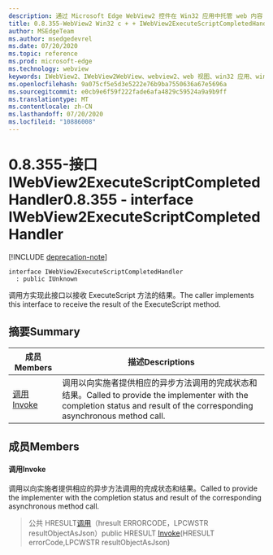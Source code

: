 ```yaml
---
description: 通过 Microsoft Edge WebView2 控件在 Win32 应用中托管 web 内容
title: 0.8.355-WebView2 Win32 c + + IWebView2ExecuteScriptCompletedHandler
author: MSEdgeTeam
ms.author: msedgedevrel
ms.date: 07/20/2020
ms.topic: reference
ms.prod: microsoft-edge
ms.technology: webview
keywords: IWebView2、IWebView2WebView、webview2、web 视图、win32 应用、win32、edge
ms.openlocfilehash: 9a075cf5e5d3e5222e76b9ba7550636a67e5696a
ms.sourcegitcommit: e0cb9e6f59f222fade6afa4829c59524a9a9b9ff
ms.translationtype: MT
ms.contentlocale: zh-CN
ms.lasthandoff: 07/20/2020
ms.locfileid: "10886008"
---
```

# <span data-ttu-id="f4270-104">0.8.355-接口 IWebView2ExecuteScriptCompletedHandler</span><span class="sxs-lookup"><span data-stu-id="f4270-104">0.8.355 - interface IWebView2ExecuteScriptCompletedHandler</span></span> 

[!INCLUDE [deprecation-note](../../includes/deprecation-note.md)]

```
interface IWebView2ExecuteScriptCompletedHandler
  : public IUnknown
```

<span data-ttu-id="f4270-105">调用方实现此接口以接收 ExecuteScript 方法的结果。</span><span class="sxs-lookup"><span data-stu-id="f4270-105">The caller implements this interface to receive the result of the ExecuteScript method.</span></span>

## <span data-ttu-id="f4270-106">摘要</span><span class="sxs-lookup"><span data-stu-id="f4270-106">Summary</span></span>

 <span data-ttu-id="f4270-107">成员</span><span class="sxs-lookup"><span data-stu-id="f4270-107">Members</span></span>                        | <span data-ttu-id="f4270-108">描述</span><span class="sxs-lookup"><span data-stu-id="f4270-108">Descriptions</span></span>
--------------------------------|---------------------------------------------
[<span data-ttu-id="f4270-109">调用</span><span class="sxs-lookup"><span data-stu-id="f4270-109">Invoke</span></span>](#invoke) | <span data-ttu-id="f4270-110">调用以向实施者提供相应的异步方法调用的完成状态和结果。</span><span class="sxs-lookup"><span data-stu-id="f4270-110">Called to provide the implementer with the completion status and result of the corresponding asynchronous method call.</span></span>

## <span data-ttu-id="f4270-111">成员</span><span class="sxs-lookup"><span data-stu-id="f4270-111">Members</span></span>

#### <span data-ttu-id="f4270-112">调用</span><span class="sxs-lookup"><span data-stu-id="f4270-112">Invoke</span></span> 

<span data-ttu-id="f4270-113">调用以向实施者提供相应的异步方法调用的完成状态和结果。</span><span class="sxs-lookup"><span data-stu-id="f4270-113">Called to provide the implementer with the completion status and result of the corresponding asynchronous method call.</span></span>

> <span data-ttu-id="f4270-114">公共 HRESULT[调用](#invoke)（hresult ERRORCODE，LPCWSTR resultObjectAsJson）</span><span class="sxs-lookup"><span data-stu-id="f4270-114">public HRESULT [Invoke](#invoke)(HRESULT errorCode,LPCWSTR resultObjectAsJson)</span></span>

